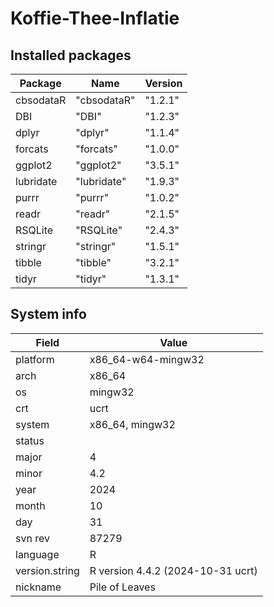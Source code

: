 # Koffie-Thee-Inflatie



## Installed packages

| Package   | Name       | Version |
|-----------|------------|---------|
| cbsodataR | "cbsodataR" | "1.2.1" |
| DBI       | "DBI"       | "1.2.3" |
| dplyr     | "dplyr"     | "1.1.4" |
| forcats   | "forcats"   | "1.0.0" |
| ggplot2   | "ggplot2"   | "3.5.1" |
| lubridate | "lubridate" | "1.9.3" |
| purrr     | "purrr"     | "1.0.2" |
| readr     | "readr"     | "2.1.5" |
| RSQLite   | "RSQLite"   | "2.4.3" |
| stringr   | "stringr"   | "1.5.1" |
| tibble    | "tibble"    | "3.2.1" |
| tidyr     | "tidyr"     | "1.3.1" |

## System info

| Field          | Value                                  |
|----------------|----------------------------------------|
| platform       | x86_64-w64-mingw32                     |
| arch           | x86_64                                 |
| os             | mingw32                                |
| crt            | ucrt                                    |
| system         | x86_64, mingw32                        |
| status         |                                        |
| major          | 4                                      |
| minor          | 4.2                                    |
| year           | 2024                                   |
| month          | 10                                     |
| day            | 31                                     |
| svn rev        | 87279                                  |
| language       | R                                      |
| version.string | R version 4.4.2 (2024-10-31 ucrt)     |
| nickname       | Pile of Leaves                          |

